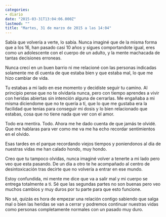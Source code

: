 ```yaml
---
categories:
- diario
date: "2015-03-31T13:04:06.000Z"
lastmod: ""
title: "Martes, 31 de marzo de 2015 a las 14:04"
---
```


Sabía que volvería a verte, lo sabía. Nunca imaginé que de la misma forma que a los 16, han pasado casi 10 años y sigues comportandote igual, eres como un adolescente con el cuerpo de un adulto, y la mente machacada de tantas decisiones erroneas.


Nunca crecí en un buen barrio ni me relacioné con las personas indicadas solamente me dí cuenta de que estaba bien y que estaba mal, lo que me hizo cambiar de vida. 

Tu estabas a mi lado en ese momento y decidiste seguir tu camino. Al principio pense que no te olvidaría nunca, pero con tiempo aprendes a vivir con heridas abiertas sin intención alguna de cerrarlas. Me engañaba a mi misma diciendome que no te quería a tí, que lo que me gustaba era la facilidad que tenias para conseguir mi dosis y lo bien relacionado que estabas, cosa que no tiene nada que ver con el amor.

Todo era mentira. Todo. Ahora me he dado cuenta de que jamás te olvidé. Que me hablaras para ver como me va me ha echo recordar sentimientos en el olvido.

Esas tardes en el parque recordando viejos tiempos y poniendonos al día de nuestras vidas me han calado hondo, muy hondo. 

Creo que tu tampoco olvidas, nunca imaginé volver a tenerte a mi lado pero veo que esta pasando. De un dia a otro te he acompañado al centro de desintoxicación tras decirte que no volvería a entrar en ese mundo.

Estoy confundida, mi mente me dice que va a salir mal y mi cuerpo se entrega totalmente a ti. Sé que las segundas partes no son buenas pero veo muchos cambios y muy duros por tu parte para que esto funcione. 

No sé, quizás es hora de empezar una relación contigo sabiendo que salga mal o bien las heridas se van a cerrar y podremos continuar nuestras vidas como personas completamente normales con un pasado muy duro.